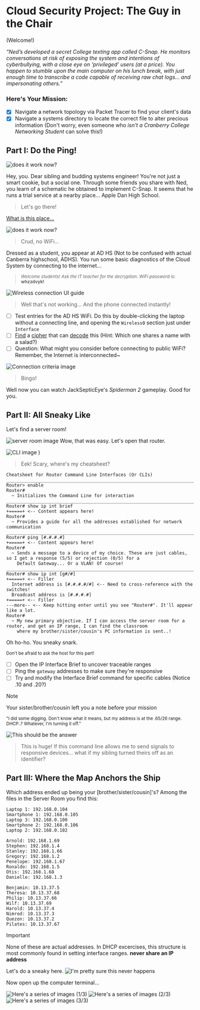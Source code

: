 # Cloud Security Project: The Guy in the Chair
(Welcome!)

_“Ned’s developed a secret College texting app called C-Snap. He monitors conversations at risk of exposing the system and intentions of cyberbullying, with a close eye on ‘privileged’ users (at a price). You happen to stumble upon the main computer on his lunch break, with just enough time to transcribe a code capable of receiving raw chat logs… and impersonating others.”_

### Here's Your Mission:
- [x] Navigate a network topology via Packet Tracer to find your client's data
- [x] Navigate a systems directory to locate the correct file to alter precious information
(Don't worry, even someone who _isn't a Cranberry College Networking Student_ can solve this!)

## Part I: Do the Ping!
![does it work now?](https://github.com/Iozhewa/LandingPages/blob/main/Vince/assets/Introductions.jpg)

Hey, you. Dear sibling and budding systems engineer!
You're not just a smart cookie, but a social one. Through some friends you share with Ned, you learn of a schematic he obtained to implement C-Snap.
It seems that he runs a trial service at a nearby place... Apple Dan High School.
> Let's go there!

[What is this place...](https://github.com/Iozhewa/LandingPages/raw/main/Vince/assets/Vinny.pkt)

![does it work now?](https://github.com/Iozhewa/LandingPages/blob/main/Vince/assets/Stage1.png)
> Crud, no WiFi...

Dressed as a student, you appear at AD HS (Not to be confused with actual Canberra highschool, ADHS). 
You run some basic diagnostics of the Cloud System by connecting to the internet...

> <sup>_Welcome students! Ask the IT teacher for the decryption. WiFi password is:_ **whzzdvyk!**</sup>

![Wireless connection UI guide](https://github.com/Iozhewa/LandingPages/blob/main/Vince/assets/Passwords.png)
> Well that's not working... And the phone connected instantly!
- [ ] Test entries for the AD HS WiFi. Do this by double-clicking the laptop without a connecting line, and opening the `Wireless0` section just under `Interface`
- [ ] [Find](https://cryptii.com/pipes/a1z26-cipher) a [cipher](https://cryptii.com/pipes/base32) that can [decode](https://cryptii.com/pipes/caesar-cipher) this (Hint: Which one shares a name with a salad?)
- [ ] Question: What might you consider before connecting to public WiFi? Remember, the Internet is interconnected~

![Connection criteria image](https://github.com/Iozhewa/LandingPages/blob/main/Vince/assets/FirstSuccess.png)
> Bingo!

Well now you can watch JackSepticEye's _Spiderman 2_ gameplay. Good for you.

## Part II: All Sneaky Like
Let's find a server room!

![server room image](https://github.com/Iozhewa/LandingPages/blob/main/Vince/assets/ThatWasQuick.png)
Wow, that was easy.
Let's open that router.

![CLI image](https://github.com/Iozhewa/LandingPages/blob/main/Vince/assets/wOAH.png)
)
> Eek! Scary, where's my cheatsheet?
```
Cheatsheet for Router Command Line Interfaces (Or CLIs)
__________________________________________________________________________________________________________________________________
Router> enable
Router#
  ~ Initializes the Command Line for interaction
__________________________________________________________________________________________________________________________________
Router# show ip int brief
+=====+ <-- Content appears here!
Router#
  ~ Provides a guide for all the addresses established for network communication
__________________________________________________________________________________________________________________________________
Router# ping [#.#.#.#]
+=====+ <-- Content appears here!
Router#
  ~ Sends a message to a device of my choice. These are just cables, so I get a response (5/5) or rejection (0/5) for a
    Default Gateway... Or a VLAN! Of course!
__________________________________________________________________________________________________________________________________
Router# show ip int [g#/#]
+=====+ <-- Filler
  Internet address is [#.#.#.#/#] <-- Need to cross-reference with the switches!
  Broadcast address is [#.#.#.#]
+=====+ <-- Filler
---more-- <-- Keep hitting enter until you see "Router#". It'll appear like a lot.
Router#
  ~ My new primary objective. If I can access the server room for a router, and get an IP range, I can find the classroom
    where my brother/sister/cousin's PC information is sent..!
```
Oh ho-ho. You sneaky snark.

<sub>Don't be afraid to ask the host for this part!</sub>

- [ ] Open the IP Interface Brief to uncover traceable ranges
- [ ] Ping the `gateway` addresses to make sure they're responsive
- [ ] Try and modify the Interface Brief command for specific cables (Notice .10 and .20?)

> [!NOTE]
> Your sister/brother/cousin left you a note before your mission
> 
> <sub>"I did some digging. Don't know what it means, but my address is at the .65/26 range. DHCP..? Whatever, I'm turning it off."</sub>

![This should be the answer](https://github.com/Iozhewa/LandingPages/blob/main/Vince/assets/Elementary.png)
> This is huge! If this command line allows me to send signals to responsive devices... what if my sibling turned theirs off as an identifier?

## Part III: Where the Map Anchors the Ship
Which address ended up being your [brother/sister/cousin]'s? Among the files in the Server Room you find this:
```
Laptop 1: 192.168.0.104
Smartphone 1: 192.168.0.105
Laptop 3: 192.168.0.100
Smartphone 2: 192.168.0.106
Laptop 2: 192.168.0.102

Arnold: 192.168.1.69
Stephen: 192.168.1.4
Stanley: 192.168.1.66
Gregory: 192.168.1.2
Penelope: 192.168.1.67
Ronaldo: 192.168.1.5
Otis: 192.168.1.68
Danielle: 192.168.1.3

Benjamin: 10.13.37.5
Theresa: 10.13.37.68
Philip: 10.13.37.66
Wilf: 10.13.37.69
Harold: 10.13.37.4
Nimrod: 10.13.37.3
Quezon: 10.13.37.2
Pilates: 10.13.37.67
```
> [!IMPORTANT]
> None of these are actual addresses. In DHCP excercises, this structure is most commonly found in setting interface ranges. **never share an IP address**

Let's do a sneaky here.
![I'm pretty sure this never happens](https://github.com/Iozhewa/LandingPages/blob/main/Vince/assets/Fantasies.jpg)

Now open up the computer terminal...

![Here's a series of images (1/3)](https://github.com/Iozhewa/LandingPages/blob/main/Vince/assets/Ew.png)
![Here's a series of images (2/3)](https://github.com/Iozhewa/LandingPages/blob/main/Vince/assets/THATSaTERMINAl.png)
![Here's a series of images (3/3)](https://github.com/Iozhewa/LandingPages/blob/main/Vince/assets/OohLala.png)
